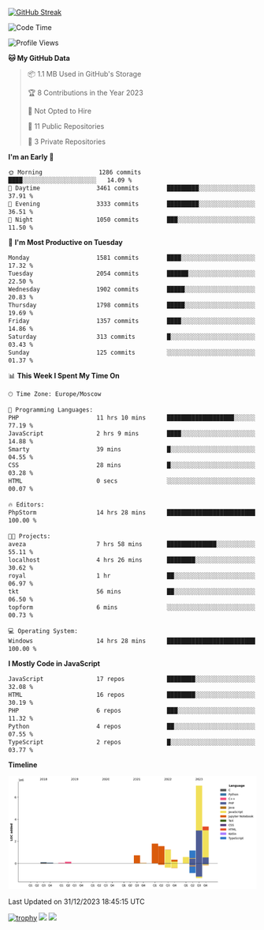 [![GitHub Streak](https://github-readme-streak-stats.herokuapp.com/?user=yogik10)](https://git.io/streak-stats)
<!--START_SECTION:waka-->
![Code Time](http://img.shields.io/badge/Code%20Time-135%20hrs%2041%20mins-blue)

![Profile Views](http://img.shields.io/badge/Profile%20Views-0-blue)

**🐱 My GitHub Data** 

> 📦 1.1 MB Used in GitHub's Storage 
 > 
> 🏆 8 Contributions in the Year 2023
 > 
> 🚫 Not Opted to Hire
 > 
> 📜 11 Public Repositories 
 > 
> 🔑 3 Private Repositories 
 > 
**I'm an Early 🐤** 

```text
🌞 Morning                1286 commits        ████░░░░░░░░░░░░░░░░░░░░░   14.09 % 
🌆 Daytime                3461 commits        █████████░░░░░░░░░░░░░░░░   37.91 % 
🌃 Evening                3333 commits        █████████░░░░░░░░░░░░░░░░   36.51 % 
🌙 Night                  1050 commits        ███░░░░░░░░░░░░░░░░░░░░░░   11.50 % 
```
📅 **I'm Most Productive on Tuesday** 

```text
Monday                   1581 commits        ████░░░░░░░░░░░░░░░░░░░░░   17.32 % 
Tuesday                  2054 commits        ██████░░░░░░░░░░░░░░░░░░░   22.50 % 
Wednesday                1902 commits        █████░░░░░░░░░░░░░░░░░░░░   20.83 % 
Thursday                 1798 commits        █████░░░░░░░░░░░░░░░░░░░░   19.69 % 
Friday                   1357 commits        ████░░░░░░░░░░░░░░░░░░░░░   14.86 % 
Saturday                 313 commits         █░░░░░░░░░░░░░░░░░░░░░░░░   03.43 % 
Sunday                   125 commits         ░░░░░░░░░░░░░░░░░░░░░░░░░   01.37 % 
```


📊 **This Week I Spent My Time On** 

```text
🕑︎ Time Zone: Europe/Moscow

💬 Programming Languages: 
PHP                      11 hrs 10 mins      ███████████████████░░░░░░   77.19 % 
JavaScript               2 hrs 9 mins        ████░░░░░░░░░░░░░░░░░░░░░   14.88 % 
Smarty                   39 mins             █░░░░░░░░░░░░░░░░░░░░░░░░   04.55 % 
CSS                      28 mins             █░░░░░░░░░░░░░░░░░░░░░░░░   03.28 % 
HTML                     0 secs              ░░░░░░░░░░░░░░░░░░░░░░░░░   00.07 % 

🔥 Editors: 
PhpStorm                 14 hrs 28 mins      █████████████████████████   100.00 % 

🐱‍💻 Projects: 
aveza                    7 hrs 58 mins       ██████████████░░░░░░░░░░░   55.11 % 
localhost                4 hrs 26 mins       ████████░░░░░░░░░░░░░░░░░   30.62 % 
royal                    1 hr                ██░░░░░░░░░░░░░░░░░░░░░░░   06.97 % 
tkt                      56 mins             ██░░░░░░░░░░░░░░░░░░░░░░░   06.50 % 
topform                  6 mins              ░░░░░░░░░░░░░░░░░░░░░░░░░   00.73 % 

💻 Operating System: 
Windows                  14 hrs 28 mins      █████████████████████████   100.00 % 
```

**I Mostly Code in JavaScript** 

```text
JavaScript               17 repos            ████████░░░░░░░░░░░░░░░░░   32.08 % 
HTML                     16 repos            ████████░░░░░░░░░░░░░░░░░   30.19 % 
PHP                      6 repos             ███░░░░░░░░░░░░░░░░░░░░░░   11.32 % 
Python                   4 repos             ██░░░░░░░░░░░░░░░░░░░░░░░   07.55 % 
TypeScript               2 repos             █░░░░░░░░░░░░░░░░░░░░░░░░   03.77 % 
```



**Timeline**

![Lines of Code chart](https://raw.githubusercontent.com/Yogik10/Yogik10/main/assets/bar_graph.png)


 Last Updated on 31/12/2023 18:45:15 UTC
<!--END_SECTION:waka-->
[![trophy](https://github-profile-trophy.vercel.app/?username=yogik10)](https://github.com/ryo-ma/github-profile-trophy)
![](https://github-profile-summary-cards.vercel.app/api/cards/profile-details?username=yogik10&theme=solarized_dark)
![](https://github-profile-summary-cards.vercel.app/api/cards/most-commit-language?username=yogik10&theme=solarized_dark)


